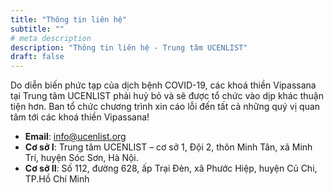 ```yaml
---
title: "Thông tin liên hệ"
subtitle: ""
# meta description
description: "Thông tin liên hệ - Trung tâm UCENLIST"
draft: false
---
```

<p class="text-warning">Do diễn biến phức tạp của dịch bệnh COVID-19, các khoá thiền Vipassana tại Trung tâm UCENLIST phải huỷ bỏ và sẽ được tổ chức vào dịp khác thuận tiện hơn. Ban tổ chức chương trình xin cáo lỗi đến tất cả những quý vị quan tâm tới các khoá thiền Vipassana!</p>

* **Email**: info@ucenlist.org
* **Cơ sở I**: Trung tâm UCENLIST – cơ sở 1, Đội 2, thôn Minh Tân, xã Minh Trí, huyện Sóc Sơn, Hà Nội.
* **Cơ sở II**: Số 112, đường 628, ấp Trại Đèn, xã Phước Hiệp, huyện Củ Chi, TP.Hồ Chí Minh